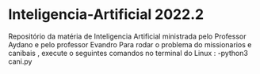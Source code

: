 # Inteligencia-Artificial 2022.2
Repositório da matéria de Inteligencia Artificial ministrada pelo Professor Aydano e pelo professor Evandro
Para rodar o problema do missionarios e canibais , execute o seguintes comandos no terminal do Linux :
-python3 cani.py
